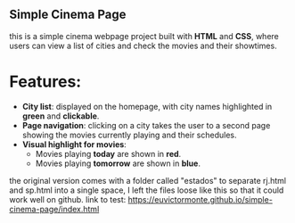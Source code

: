 ## Simple Cinema Page
this is a simple cinema webpage project built with **HTML** and **CSS**, where users can view a list of cities and check the movies and their showtimes.

# Features:
- **City list**: displayed on the homepage, with city names highlighted in **green** and **clickable**.
- **Page navigation**: clicking on a city takes the user to a second page showing the movies currently playing and their schedules.
- **Visual highlight for movies**:
  - Movies playing **today** are shown in **red**.
  - Movies playing **tomorrow** are shown in **blue**.

the original version comes with a folder called "estados" to separate rj.html and sp.html into a single space, I left the files loose like this so that it could work well on github.
link to test: https://euvictormonte.github.io/simple-cinema-page/index.html
